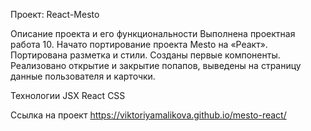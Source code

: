 Проект: React-Mesto

Описание проекта и его функциональности
Выполнена проектная работа 10. Начато портирование проекта Mesto на «Реакт». Портирована разметка и стили. Созданы первые компоненты. Реализовано открытие и закрытие попапов, выведены на страницу данные пользователя и карточки. 

Технологии
JSX
React
CSS

Ссылка на проект
https://viktoriyamalikova.github.io/mesto-react/